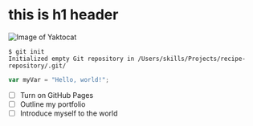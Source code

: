 # <h1> this is h1 header


![Image of Yaktocat](https://octodex.github.com/images/yaktocat.png)

```
$ git init
Initialized empty Git repository in /Users/skills/Projects/recipe-repository/.git/
```


``` javascript
var myVar = "Hello, world!";
```

- [ ] Turn on GitHub Pages
- [ ] Outline my portfolio
- [ ] Introduce myself to the world
